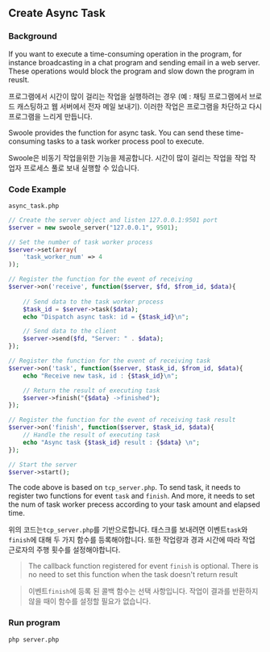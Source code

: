 ## Create Async Task

### Background

If you want to execute a time-consuming operation in the program, for instance broadcasting in a chat program and sending email in a web server. These operations would block the program and slow down the program in reuslt. 

프로그램에서 시간이 많이 걸리는 작업을 실행하려는 경우 (예 : 채팅 프로그램에서 브로드 캐스팅하고 웹 서버에서 전자 메일 보내기). 이러한 작업은 프로그램을 차단하고 다시 프로그램을 느리게 만듭니다.

Swoole provides the function for async task. You can send these time-consuming tasks to a task worker process pool to execute.

Swoole은 비동기 작업을위한 기능을 제공합니다. 시간이 많이 걸리는 작업을 작업 작업자 프로세스 풀로 보내 실행할 수 있습니다.

### Code Example

`async_task.php`

``` php
// Create the server object and listen 127.0.0.1:9501 port
$server = new swoole_server("127.0.0.1", 9501);

// Set the number of task worker process
$server->set(array(
	'task_worker_num' => 4
));

// Register the function for the event of receiving
$server->on('receive', function($server, $fd, $from_id, $data){
	
	// Send data to the task worker process
	$task_id = $server->task($data);
	echo "Dispatch async task: id = {$task_id}\n";

	// Send data to the client
    $server->send($fd, "Server: " . $data);
});

// Register the function for the event of receiving task
$server->on('task', function($server, $task_id, $from_id, $data){
	echo "Receive new task, id : {$task_id}\n";

	// Return the result of executing task
	$server->finish("{$data} ->finished");
});

// Register the function for the event of receiving task result
$server->on('finish', function($server, $task_id, $data){
	// Handle the result of executing task
	echo "Async task {$task_id} result : {$data} \n";
});

// Start the server
$server->start();
```

The code above is based on `tcp_server.php`. To send task, it needs to register two functions for event `task` and `finish`. And more, it needs to set the num of task worker precess according to your task amount and elapsed time.

위의 코드는`tcp_server.php`를 기반으로합니다. 태스크를 보내려면 이벤트`task`와`finish`에 대해 두 가지 함수를 등록해야합니다. 또한 작업량과 경과 시간에 따라 작업 근로자의 주행 횟수를 설정해야합니다.

> The callback function registered for event `finish` is optional. There is no need to set this function when the task doesn't return result

> 이벤트`finish`에 등록 된 콜백 함수는 선택 사항입니다. 작업이 결과를 반환하지 않을 때이 함수를 설정할 필요가 없습니다.

### Run program

``` bash
php server.php
```
